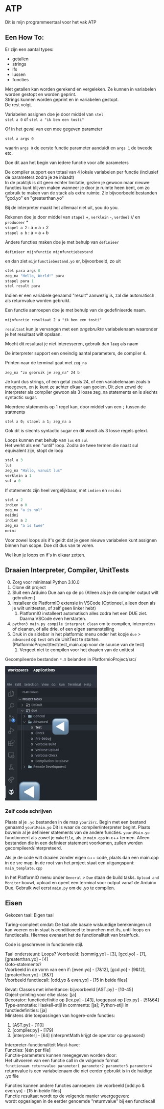 # ATP

Dit is mijn programmeertaal voor het vak ATP

## Een How To:

Er zijn een aantal types:

- getallen
- strings
- ifs
- lussen
- functies

Met getallen kan worden gerekend en vergeleken. Ze kunnen in variabelen worden gestopt en worden geprint.  
Strings kunnen worden geprint en in variabelen gestopt.  
De rest volgt.

Variabelen assignen doe je door middel van `stel`  
`stel a 0` of `stel a "ik ben een tosti"`

Of in het geval van een mee gegeven parameter

`stel a args 0`

waarin `args 0` de eerste functie parameter aanduidt en `args 1` de tweede etc.

Doe dit aan het begin van iedere functie voor alle parameters

De compiler support een totaal van 4 lokale variabelen per functie (inclusief de parameters zodra je ze inlaadt)  
In de praktijk is dit geen echter limitatie, gezien je gewoon maar nieuwe functies kunt blijven maken wanneer je door je ruimte heen bent, om zo gebruik te maken van de stack als extra ruimte. Zie bijvoorbeeld bestanden "gcd.yo" en "greaterthan.yo"

Bij de interpreter maakt het allemaal niet uit, you do you.

Rekenen doe je door middel van `stapel` +, `verklein` -, `verdeel` // en `produceer` \*  
`stapel a 2` : a = a + 2  
`stapel a b` : a = a + b

Andere functies maken doe je met behulp van `definieer`

`definieer mijnfunctie mijnfunctiebestand`

en dan ziet `mijnfunctiebestand.yo` er, bijvoorbeeld, zo uit

```c
stel para args 0
zeg_na "Hello, World!" para
stapel para 1
stel result para
```

Indien er een variabele genaamd "result" aanwezig is, zal die automatisch als returnvalue worden gebruikt.

Een functie aanroepen doe je met behulp van de gedefinieerde naam.

`mijnfunctie resultaat 2 a "ik ben een tosti"`

`resultaat` kun je vervangen met een *ongebruikte* variabelenaam waaronder je het resultaat wilt opslaan.

Mocht dit resultaat je niet interesseren, gebruik dan `leeg` als naam

De interpreter support een oneindig aantal parameters, de compiler 4.

Printen naar de terminal gaat met `zeg_na`

`zeg_na "zo gebruik je zeg_na" 24 b`

Je kunt dus strings, of een getal zoals 24, of een variabelenaam zoals b meegeven, en je kunt ze achter elkaar aan gooien.
Dit zien zowel de interpreter als compiler gewoon als 3 losse zeg_na statements en is slechts syntactic sugar.

Meerdere statements op 1 regel kan, door middel van een `;` tussen de statments

```
stel a 0; stapel a 1; zeg_na a
```

Ook dit is slechts syntactic sugar en dit wordt als 3 losse regels gelext.

Loops kunnen met behulp van `lus` en `sul`  
Het werkt als een "until" loop. Zodra de twee termen die naast sul equivalent zijn, stopt de loop

```c
stel a 3
lus
zeg_na "Hallo, vanuit lus"
verklein a 1
sul a 0
```

If statements zijn heel vergelijkbaar, met `indien` en `neidni`

```c
stel a 2
indien a 0
zeg_na "a is nul"
neidni
indien a 2
zeg_na "a is twee"
neini
```

Voor zowel loops als if's geldt dat je geen nieuwe variabelen kunt assignen binnen hun scope. Doe dit dus van te voren.

Wel kun je loops en if's in elkaar zetten.

## Draaien Interpreter, Compiler, UnitTests

0. Zorg voor minimaal Python 3.10.0
1. Clone dit project
2. Sluit een Arduino Due aan op de pc (Alleen als je de compiler output wilt gebruiken.)
3. Installeer de PlatformIO extensie in VSCode (Optioneel, alleen doen als je wilt unittesten, of zelf geen linker hebt)
   1. PlatformIO installeert automatisch alles zodra het een DUE ziet. Daarna VSCode even herstarten.
4. `python3 main.py compile interpret clean` om te compilen, interpreten of cleanen, of alle drie, of een eigen samenstelling
5. Druk in de sidebar in het platformio menu onder het kopje `due` > `advanced` op `test` om de UnitTest te starten. (PlatformioProject/test/test_main.cpp voor de source van de test)
   1. Vergeet niet te compilen voor het draaien van de unittest

Gecompileerde bestanden `*.S` belanden in PlatformioProject/src/

![](./pictureoftestbutton.jpeg)

### Zelf code schrijven

Plaats al je `.yo` bestanden in de map `youriSrc`. Begin met een bestand genaamd `youriMain.yo` Dit is waar de compiler/interpreter begint. Plaats bovenin al je definieer statements van de andere functies. `youriMain.yo` functioneert als zowel je `makefile`, als je `main.cpp` in c++ termen. Alleen bestanden die in een definieer statement voorkomen, zullen worden gecompileerd/interpreteerd.

Als je de code wilt draaien zonder eigen c++ code, plaats dan een main.cpp in de src map. In de root van het project staat een uitgangspunt: `main_template.cpp`

In het PlatformIO menu onder `General` > `Due` staan de build tasks. `Upload and Monitor` bouwt, upload en opent een terminal voor output vanaf de Arduino Due. Gebruik wel eerst `main.py` om de .yo te compilen.

## Eisen

Gekozen taal: Eigen taal

Turing-compleet omdat:
De taal alle basale wiskundige berekeningen uit kan voeren en in staat is conditioneel te branchen met ifs, until loops en functiecalls. Hiermee evenaart het de functionaliteit van brainfuck.

Code is geschreven in functionele stijl.

Taal ondersteunt:
Loops? Voorbeeld: [sommig.yo] - [3], [gcd.yo] - [7], [greaterthan.yo] - [4]  
Goto-statements?  
Voorbeeld in de vorm van een if: [even.yo] - [7&12], [gcd.yo] - [9&12], [greaterthan.yo] - [6&7]  
Voorbeeld functiecall: [odd.yo & even.yo] - [15 in beide files]

Bevat:
Classes met inheritance: bijvoorbeeld [AST.py] - [10-45]  
Object-printing voor elke class: [ja]  
Decorator: functiedefinitie op [lex.py] - [43], toegepast op [lex.py] - [51&64]  
Type-annotatie: Haskell-stijl in comments: [ja]; Python-stijl in functiedefinities: [ja]  
Minstens drie toepassingen van hogere-orde functies:

1. [AST.py] - [110]
2. [compiler.py] - [179]
3. [interpreter] - [64] (interpretMath krijgt de operator op gepassed)

Interpreter-functionaliteit Must-have:  
Functies: [één per file]  
Functie-parameters kunnen meegegeven worden door:  
Het uitvoeren van een functie call in de volgende format  
`functienaam returnvalue parameter1 parameter2 parameter3 parameter4`   
returnvalue is een variabelenaam die niet eerder gebruikt is in de huidige .yo file

Functies kunnen andere functies aanroepen: zie voorbeeld [odd.yo & even.yo] - [15 in beide files]  
Functie resultaat wordt op de volgende manier weergegeven:  
wordt opgeslagen in de eerder genoemde "returnvalue" bij een functiecall
